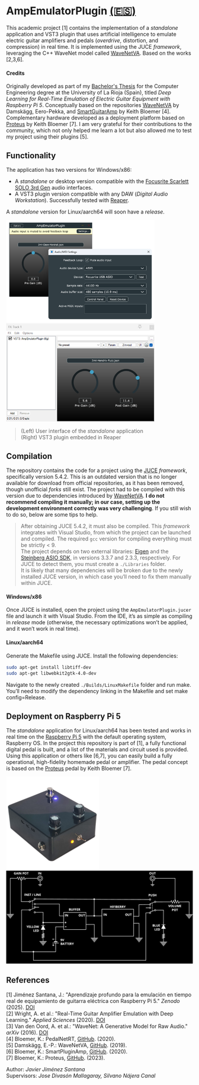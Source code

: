 # AmpEmulatorPlugin [(🇪🇸)](README_es.md)

This academic project [1] contains the implementation of a *standalone* application and VST3 plugin that uses artificial intelligence to emulate electric guitar amplifiers and pedals (*overdrive*, distortion, and compression) in real time. It is implemented using the JUCE *framework*, leveraging the C++ WaveNet model called [WaveNetVA](https://github.com/damskaggep/WaveNetVA). Based on the works [2,3,6].

#### Credits

Originally developed as part of my [Bachelor's Thesis](https://zenodo.org/records/15490785) for the Computer Engineering degree at the University of La Rioja (Spain), titled *Deep Learning for Real-Time Emulation of Electric Guitar Equipment with Raspberry Pi 5*. Conceptually based on the repositories [WaveNetVA](https://github.com/damskaggep/WaveNetVA) by Damskägg, Eero-Pekka, and [SmartGuitarAmp](https://github.com/GuitarML/SmartGuitarAmp) by Keith Bloemer [4]. Complementary hardware developed as a deployment platform based on [Proteus](https://www.youtube.com/watch?v=dFMsWW0uC7w) by Keith Bloemer [7]. I am very grateful for their contributions to the community, which not only helped me learn a lot but also allowed me to test my project using their plugins [5].

## Functionality

The application has two versions for Windows/x86:
- A *standalone* or desktop version compatible with the [Focusrite Scarlett SOLO 3rd Gen](https://shop.plastic.es/estudio/interfaces-de-audio/focusrite-interfaces-de-audio/focusrite-scarlett-solo-3rd-gen/) audio interfaces.
- A VST3 plugin version compatible with any DAW (*Digital Audio Workstation*). Successfully tested with [Reaper](https://www.reaper.fm/).

A *standalone* version for Linux/aarch64 will soon have a *release*.

<p float="left">
  <img src="AmpEmulatorStandalone.png" width="400" />
  <img src="AmpEmulatorPlugin.png" width="400" /> 
</p>

> (Left) User interface of the *standalone* application  
> (Right) VST3 plugin embedded in Reaper

## Compilation

The repository contains the code for a project using the [JUCE](https://juce.com/) *framework*, specifically version 5.4.2. This is an outdated version that is no longer available for download from official repositories, as it has been removed, though unofficial *forks* still exist. The project had to be compiled with this version due to dependencies introduced by [WaveNetVA](https://github.com/damskaggep/WaveNetVA). **I do not recommend compiling it manually; in our case, setting up the development environment correctly was very challenging**. If you still wish to do so, below are some tips to help.

> After obtaining JUCE 5.4.2, it must also be compiled. This *framework* integrates with Visual Studio, from which the project can be launched and compiled. The required `gcc` version for compiling everything must be strictly < 9.  
> The project depends on two external libraries: [Eigen](https://eigen.tuxfamily.org/index.php?title=Main_Page) and the [Steinberg ASIO SDK](https://www.steinberg.net/es/developers/), in versions 3.3.7 and 2.3.3, respectively. For JUCE to detect them, you must create a `./Libraries` folder.  
> It is likely that many dependencies will be broken due to the newly installed JUCE version, in which case you’ll need to fix them manually within JUCE.

#### Windows/x86

Once JUCE is installed, open the project using the `AmpEmulatorPlugin.jucer` file and launch it with Visual Studio. From the IDE, it’s as simple as compiling in *release* mode (otherwise, the necessary optimizations won’t be applied, and it won’t work in real time).

#### Linux/aarch64

Generate the Makefile using JUCE. Install the following dependencies:
```bash
sudo apt-get install libtiff-dev
sudo apt-get libwebkit2gtk-4.0-dev
```

Navigate to the newly created `./Builds/LinuxMakefile` folder and run make. You’ll need to modify the dependency linking in the Makefile and set make config=Release.

## Deployment on Raspberry Pi 5

The *standalone* application for Linux/aarch64 has been tested and works in real time on the [Raspberry Pi 5](https://www.raspberrypi.com/products/raspberry-pi-5/) with the default operating system, Raspberry OS. In the project this repository is part of [1], a fully functional digital pedal is built, and a list of the materials and circuit used is provided. Using this application or others like [6,7], you can easily build a fully operational, high-fidelity homemade pedal or amplifier. The pedal concept is based on the [Proteus](https://www.youtube.com/watch?v=dFMsWW0uC7w) pedal by Keith Bloemer [7].

<p float="left">
  <img src="pedal.png" height="250" />
  <img src="pedal-circuit.png" height="250" /> 
</p>

## References

[1] Jiménez Santana, J.: "Aprendizaje profundo para la emulación en tiempo real de equipamiento de guitarra eléctrica con Raspberry Pi 5." *Zenodo* (2025). [DOI](https://doi.org/10.5281/zenodo.15490785)  
[2] Wright, A. et al.: "Real-Time Guitar Amplifier Emulation with Deep Learning." *Applied Sciences* (2020). [DOI](https://doi.org/10.3390/app10030766)  
[3] Van den Oord, A. et al.: "WaveNet: A Generative Model for Raw Audio." *arXiv* (2016). [DOI](https://doi.org/10.48550/arXiv.1609.03499)  
[4] Bloemer, K.: PedalNetRT, [GitHub](https://github.com/GuitarML/PedalNetRT). (2020).  
[5] Damskägg, E.-P.: WaveNetVA, [GitHub](https://github.com/damskaggep/WaveNetVA). (2019).  
[6] Bloemer, K.: SmartPluginAmp, [GitHub](https://github.com/GuitarML/SmartGuitarAmp). (2020).  
[7] Bloemer, K.: Proteus, [GitHub](https://github.com/GuitarML/Proteus). (2023).

Author: *Javier Jiménez Santana*  
Supervisors: *Jose Divasón Mallagaray, Silvano Nájera Canal*
